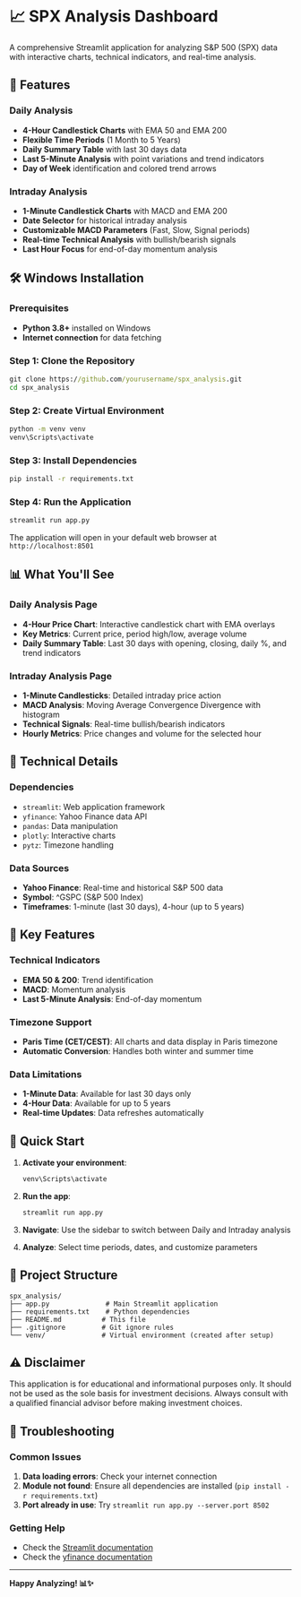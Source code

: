 # 📈 SPX Analysis Dashboard

A comprehensive Streamlit application for analyzing S&P 500 (SPX) data with interactive charts, technical indicators, and real-time analysis.

## 🚀 Features

### Daily Analysis
- **4-Hour Candlestick Charts** with EMA 50 and EMA 200
- **Flexible Time Periods** (1 Month to 5 Years)
- **Daily Summary Table** with last 30 days data
- **Last 5-Minute Analysis** with point variations and trend indicators
- **Day of Week** identification and colored trend arrows

### Intraday Analysis
- **1-Minute Candlestick Charts** with MACD and EMA 200
- **Date Selector** for historical intraday analysis
- **Customizable MACD Parameters** (Fast, Slow, Signal periods)
- **Real-time Technical Analysis** with bullish/bearish signals
- **Last Hour Focus** for end-of-day momentum analysis

## 🛠️ Windows Installation

### Prerequisites
- **Python 3.8+** installed on Windows
- **Internet connection** for data fetching

### Step 1: Clone the Repository
```cmd
git clone https://github.com/yourusername/spx_analysis.git
cd spx_analysis
```

### Step 2: Create Virtual Environment
```cmd
python -m venv venv
venv\Scripts\activate
```

### Step 3: Install Dependencies
```cmd
pip install -r requirements.txt
```

### Step 4: Run the Application
```cmd
streamlit run app.py
```

The application will open in your default web browser at `http://localhost:8501`

## 📊 What You'll See

### Daily Analysis Page
- **4-Hour Price Chart**: Interactive candlestick chart with EMA overlays
- **Key Metrics**: Current price, period high/low, average volume
- **Daily Summary Table**: Last 30 days with opening, closing, daily %, and trend indicators

### Intraday Analysis Page
- **1-Minute Candlesticks**: Detailed intraday price action
- **MACD Analysis**: Moving Average Convergence Divergence with histogram
- **Technical Signals**: Real-time bullish/bearish indicators
- **Hourly Metrics**: Price changes and volume for the selected hour

## 🔧 Technical Details

### Dependencies
- `streamlit`: Web application framework
- `yfinance`: Yahoo Finance data API
- `pandas`: Data manipulation
- `plotly`: Interactive charts
- `pytz`: Timezone handling

### Data Sources
- **Yahoo Finance**: Real-time and historical S&P 500 data
- **Symbol**: ^GSPC (S&P 500 Index)
- **Timeframes**: 1-minute (last 30 days), 4-hour (up to 5 years)

## 🎯 Key Features

### Technical Indicators
- **EMA 50 & 200**: Trend identification
- **MACD**: Momentum analysis
- **Last 5-Minute Analysis**: End-of-day momentum

### Timezone Support
- **Paris Time (CET/CEST)**: All charts and data display in Paris timezone
- **Automatic Conversion**: Handles both winter and summer time

### Data Limitations
- **1-Minute Data**: Available for last 30 days only
- **4-Hour Data**: Available for up to 5 years
- **Real-time Updates**: Data refreshes automatically

## 🚀 Quick Start

1. **Activate your environment**:
   ```cmd
   venv\Scripts\activate
   ```

2. **Run the app**:
   ```cmd
   streamlit run app.py
   ```

3. **Navigate**: Use the sidebar to switch between Daily and Intraday analysis

4. **Analyze**: Select time periods, dates, and customize parameters

## 📁 Project Structure

```
spx_analysis/
├── app.py              # Main Streamlit application
├── requirements.txt    # Python dependencies
├── README.md          # This file
├── .gitignore         # Git ignore rules
└── venv/              # Virtual environment (created after setup)
```

## ⚠️ Disclaimer

This application is for educational and informational purposes only. It should not be used as the sole basis for investment decisions. Always consult with a qualified financial advisor before making investment choices.

## 🐛 Troubleshooting

### Common Issues
1. **Data loading errors**: Check your internet connection
2. **Module not found**: Ensure all dependencies are installed (`pip install -r requirements.txt`)
3. **Port already in use**: Try `streamlit run app.py --server.port 8502`

### Getting Help
- Check the [Streamlit documentation](https://docs.streamlit.io/)
- Check the [yfinance documentation](https://pypi.org/project/yfinance/)

---

**Happy Analyzing! 📊✨**